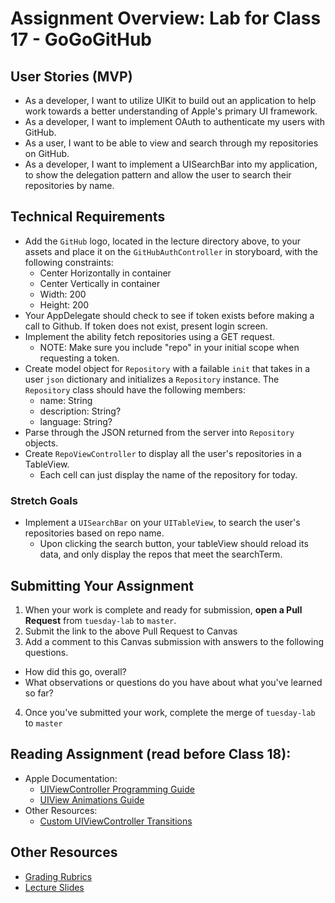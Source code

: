 # Assignment Overview: Lab for Class 17 - GoGoGitHub  

## User Stories (MVP)  
 - As a developer, I want to utilize UIKit to build out an application to help work towards a better understanding of Apple's primary UI framework.  
 - As a developer, I want to implement OAuth to authenticate my users with GitHub.  
 - As a user, I want to be able to view and search through my repositories on GitHub.  
 - As a developer, I want to implement a UISearchBar into my application, to show the delegation pattern and allow the user to search their repositories by name.  

## Technical Requirements  
* Add the	`GitHub` logo, located in the lecture directory above, to your assets and place it on the `GitHubAuthController` in storyboard, with the following constraints:  
	* Center Horizontally in container
	* Center Vertically in container
	* Width: 200
	* Height: 200
* Your AppDelegate should check to see if token exists before making a call to Github. If token does not exist, present login screen.  
* Implement the ability fetch repositories using a GET request.
	* NOTE: Make sure you include "repo" in your initial scope when requesting a token.  
* Create model object for `Repository` with a failable `init` that takes in a user `json` dictionary and initializes a `Repository` instance. The `Repository` class should have the following members:  
   	* name: String  
	* description: String?  
	* language: String?  
* Parse through the JSON returned from the server into `Repository` objects.  
* Create `RepoViewController` to display all the user's repositories in a TableView. 
	* Each cell can just display the name of the repository for today.  

### Stretch Goals  
* Implement a `UISearchBar` on your `UITableView`, to search the user's repositories based on repo name.  
	* Upon clicking the search button, your tableView should reload its data, and only display the repos that meet the searchTerm.  

## Submitting Your Assignment  

1. When your work is complete and ready for submission, **open a Pull Request** from `tuesday-lab` to `master`.  
2. Submit the link to the above Pull Request to Canvas  
3. Add a comment to this Canvas submission with answers to the following questions.  
  - How did this go, overall?  
  - What observations or questions do you have about what you've learned so far?  
4. Once you've submitted your work, complete the merge of `tuesday-lab` to `master`  

## Reading Assignment (read **before** Class 18):
* Apple Documentation:
	* [UIViewController Programming Guide](https://developer.apple.com/library/ios/featuredarticles/ViewControllerPGforiPhoneOS/index.html#//apple_ref/doc/uid/TP40007457-CH2-SW1)
	* [UIView Animations Guide](https://developer.apple.com/library/ios/documentation/WindowsViews/Conceptual/ViewPG_iPhoneOS/AnimatingViews/AnimatingViews.html#//apple_ref/doc/uid/TP40009503-CH6-SW1)
* Other Resources:
	* [Custom UIViewController Transitions](https://www.objc.io/issues/5-ios7/view-controller-transitions/)

## Other Resources
* [Grading Rubrics](../../resources/)
* [Lecture Slides](https://www.icloud.com/keynote/000QTHpeeBGGo_aR7U3F-rjiA#Week4_Day2)
